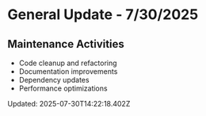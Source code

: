 # General Update - 7/30/2025

## Maintenance Activities

- Code cleanup and refactoring
- Documentation improvements
- Dependency updates
- Performance optimizations

Updated: 2025-07-30T14:22:18.402Z
